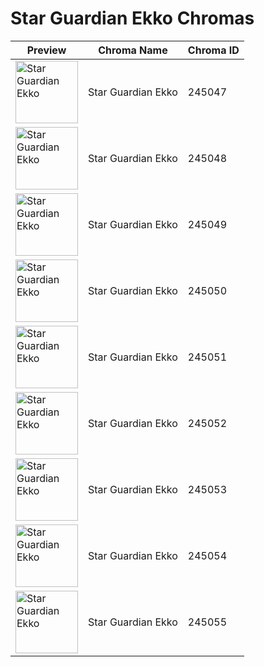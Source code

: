 # Star Guardian Ekko Chromas

| Preview | Chroma Name | Chroma ID |
|---|---|---|
| <img src='https://raw.communitydragon.org/latest/plugins/rcp-be-lol-game-data/global/default/v1/champion-chroma-images/245/245047.png' alt='Star Guardian Ekko' width='100'> | Star Guardian Ekko | 245047 |
| <img src='https://raw.communitydragon.org/latest/plugins/rcp-be-lol-game-data/global/default/v1/champion-chroma-images/245/245048.png' alt='Star Guardian Ekko' width='100'> | Star Guardian Ekko | 245048 |
| <img src='https://raw.communitydragon.org/latest/plugins/rcp-be-lol-game-data/global/default/v1/champion-chroma-images/245/245049.png' alt='Star Guardian Ekko' width='100'> | Star Guardian Ekko | 245049 |
| <img src='https://raw.communitydragon.org/latest/plugins/rcp-be-lol-game-data/global/default/v1/champion-chroma-images/245/245050.png' alt='Star Guardian Ekko' width='100'> | Star Guardian Ekko | 245050 |
| <img src='https://raw.communitydragon.org/latest/plugins/rcp-be-lol-game-data/global/default/v1/champion-chroma-images/245/245051.png' alt='Star Guardian Ekko' width='100'> | Star Guardian Ekko | 245051 |
| <img src='https://raw.communitydragon.org/latest/plugins/rcp-be-lol-game-data/global/default/v1/champion-chroma-images/245/245052.png' alt='Star Guardian Ekko' width='100'> | Star Guardian Ekko | 245052 |
| <img src='https://raw.communitydragon.org/latest/plugins/rcp-be-lol-game-data/global/default/v1/champion-chroma-images/245/245053.png' alt='Star Guardian Ekko' width='100'> | Star Guardian Ekko | 245053 |
| <img src='https://raw.communitydragon.org/latest/plugins/rcp-be-lol-game-data/global/default/v1/champion-chroma-images/245/245054.png' alt='Star Guardian Ekko' width='100'> | Star Guardian Ekko | 245054 |
| <img src='https://raw.communitydragon.org/latest/plugins/rcp-be-lol-game-data/global/default/v1/champion-chroma-images/245/245055.png' alt='Star Guardian Ekko' width='100'> | Star Guardian Ekko | 245055 |
